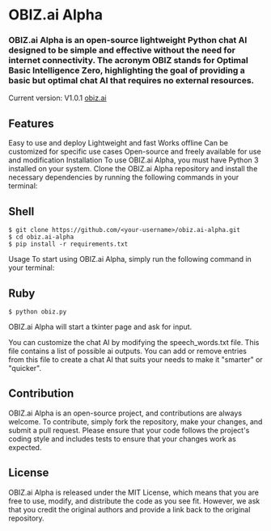 # OBIZ.ai Alpha
### OBIZ.ai Alpha is an open-source lightweight Python chat AI designed to be simple and effective without the need for internet connectivity. The acronym OBIZ stands for Optimal Basic Intelligence Zero, highlighting the goal of providing a basic but optimal chat AI that requires no external resources.

Current version: V1.0.1 [obiz.ai](https://replit.com/@Obiz1/Obiz-ai#main.py)

## Features
Easy to use and deploy
Lightweight and fast
Works offline
Can be customized for specific use cases
Open-source and freely available for use and modification
Installation
To use OBIZ.ai Alpha, you must have Python 3 installed on your system. Clone the OBIZ.ai Alpha repository and install the necessary dependencies by running the following commands in your terminal:

## Shell
```
$ git clone https://github.com/<your-username>/obiz.ai-alpha.git
$ cd obiz.ai-alpha
$ pip install -r requirements.txt
```

Usage
To start using OBIZ.ai Alpha, simply run the following command in your terminal:
## Ruby
```
$ python obiz.py
```
OBIZ.ai Alpha will start a tkinter page and ask for input.

You can customize the chat AI by modifying the speech_words.txt file. This file contains a list of possible ai outputs. You can add or remove entries from this file to create a chat AI that suits your needs to make it "smarter" or "quicker".

## Contribution
OBIZ.ai Alpha is an open-source project, and contributions are always welcome. To contribute, simply fork the repository, make your changes, and submit a pull request. Please ensure that your code follows the project's coding style and includes tests to ensure that your changes work as expected.

## License
OBIZ.ai Alpha is released under the MIT License, which means that you are free to use, modify, and distribute the code as you see fit. However, we ask that you credit the original authors and provide a link back to the original repository.


